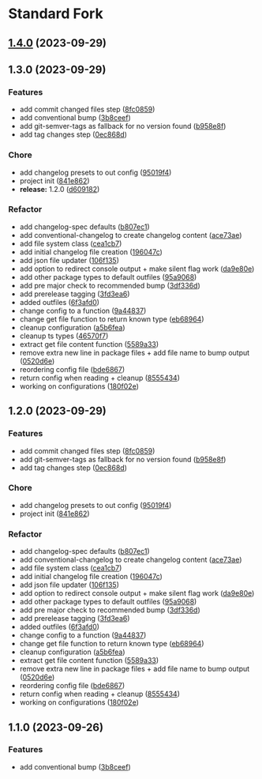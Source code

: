 # Standard Fork

## [1.4.0](https://github.com/eglavin/standard-fork/compare/v1.3.0...v1.4.0) (2023-09-29)


## 1.3.0 (2023-09-29)


### Features

* add commit changed files step ([8fc0859](https://github.com/eglavin/standard-fork/commit/8fc08594b93b3011ba8139f8245ebc88ff2c5707))
* add conventional bump ([3b8ceef](https://github.com/eglavin/standard-fork/commit/3b8ceef27baced317d6d7375dc3dfc2e6b0a58b0))
* add git-semver-tags as fallback for no version found ([b958e8f](https://github.com/eglavin/standard-fork/commit/b958e8f5584142a3aafe4b2d75c97234eaa7d422))
* add tag changes step ([0ec868d](https://github.com/eglavin/standard-fork/commit/0ec868d9dde1a438a07dba31accd322ac016f83c))


### Chore

* add changelog presets to out config ([95019f4](https://github.com/eglavin/standard-fork/commit/95019f4f90babb8c388d83c1a888939377a1f57f))
* project init ([841e862](https://github.com/eglavin/standard-fork/commit/841e862cdc00863aaddd8668ea2daf088dcd0866))
* **release:** 1.2.0 ([d609182](https://github.com/eglavin/standard-fork/commit/d609182dab849bc3991dbe9dc46b9ac4dbfb5c05))


### Refactor

* add changelog-spec defaults ([b807ec1](https://github.com/eglavin/standard-fork/commit/b807ec1c1d45b125932db59d3c7fe269c609989d))
* add conventional-changelog to create changelog content ([ace73ae](https://github.com/eglavin/standard-fork/commit/ace73aeb6203e76ca6599175bb1878bb04375040))
* add file system class ([cea1cb7](https://github.com/eglavin/standard-fork/commit/cea1cb7280370b6e2474810f2a9e2dfa70e2e190))
* add initial changelog file creation ([196047c](https://github.com/eglavin/standard-fork/commit/196047c8892b770073a5425f7ce6ae181a46a48a))
* add json file updater ([106f135](https://github.com/eglavin/standard-fork/commit/106f135bb695d724498fdc40e75ae4f23b53b875))
* add option to redirect console output + make silent flag work ([da9e80e](https://github.com/eglavin/standard-fork/commit/da9e80ed21538b25e33b2e08fd63e5e6d97e774e))
* add other package types to default outfiles ([95a9068](https://github.com/eglavin/standard-fork/commit/95a9068a3958137bafb2a57b7505dfcb81e1b9dc))
* add pre major check to recommended bump ([3df336d](https://github.com/eglavin/standard-fork/commit/3df336dd59d751b8c85141e4fd1c3de66f3e4ac6))
* add prerelease tagging ([3fd3ea6](https://github.com/eglavin/standard-fork/commit/3fd3ea6f780ab3d04c26e4ed71bfe4def393e7b7))
* added outfiles ([6f3afd0](https://github.com/eglavin/standard-fork/commit/6f3afd08261320baf7317f6f52681b6d7939fb86))
* change config to a function ([9a44837](https://github.com/eglavin/standard-fork/commit/9a448376b3375bf058708df22d6900fdcd010534))
* change get file function to return known type ([eb68964](https://github.com/eglavin/standard-fork/commit/eb6896439b21ab9c64b4e40a19fdc63b75ff9f48))
* cleanup configuration ([a5b6fea](https://github.com/eglavin/standard-fork/commit/a5b6feaa18f8e429df01fc169e66f47db88025ef))
* cleanup ts types ([46570f7](https://github.com/eglavin/standard-fork/commit/46570f74f65a256ac4b9fc2e79c4db075ac53973))
* extract get file content function ([5589a33](https://github.com/eglavin/standard-fork/commit/5589a3335065cc503272a4b3ef475b66564bc923))
* remove extra new line in package files + add file name to bump output ([0520d6e](https://github.com/eglavin/standard-fork/commit/0520d6e9ccaca4c6571b89834e2483d78bf0af40))
* reordering config file ([bde6867](https://github.com/eglavin/standard-fork/commit/bde68676733430985728ab11a5735e6c14249feb))
* return config when reading + cleanup ([8555434](https://github.com/eglavin/standard-fork/commit/85554343a4f26d7b2cad3fe80e449b7943040160))
* working on configurations ([180f02e](https://github.com/eglavin/standard-fork/commit/180f02ee2f884adbfd17a586e8f1de0c1e3a09b7))


## 1.2.0 (2023-09-29)


### Features

* add commit changed files step ([8fc0859](https://github.com/eglavin/standard-fork/commit/8fc08594b93b3011ba8139f8245ebc88ff2c5707))
* add git-semver-tags as fallback for no version found ([b958e8f](https://github.com/eglavin/standard-fork/commit/b958e8f5584142a3aafe4b2d75c97234eaa7d422))
* add tag changes step ([0ec868d](https://github.com/eglavin/standard-fork/commit/0ec868d9dde1a438a07dba31accd322ac016f83c))


### Chore

* add changelog presets to out config ([95019f4](https://github.com/eglavin/standard-fork/commit/95019f4f90babb8c388d83c1a888939377a1f57f))
* project init ([841e862](https://github.com/eglavin/standard-fork/commit/841e862cdc00863aaddd8668ea2daf088dcd0866))


### Refactor

* add changelog-spec defaults ([b807ec1](https://github.com/eglavin/standard-fork/commit/b807ec1c1d45b125932db59d3c7fe269c609989d))
* add conventional-changelog to create changelog content ([ace73ae](https://github.com/eglavin/standard-fork/commit/ace73aeb6203e76ca6599175bb1878bb04375040))
* add file system class ([cea1cb7](https://github.com/eglavin/standard-fork/commit/cea1cb7280370b6e2474810f2a9e2dfa70e2e190))
* add initial changelog file creation ([196047c](https://github.com/eglavin/standard-fork/commit/196047c8892b770073a5425f7ce6ae181a46a48a))
* add json file updater ([106f135](https://github.com/eglavin/standard-fork/commit/106f135bb695d724498fdc40e75ae4f23b53b875))
* add option to redirect console output + make silent flag work ([da9e80e](https://github.com/eglavin/standard-fork/commit/da9e80ed21538b25e33b2e08fd63e5e6d97e774e))
* add other package types to default outfiles ([95a9068](https://github.com/eglavin/standard-fork/commit/95a9068a3958137bafb2a57b7505dfcb81e1b9dc))
* add pre major check to recommended bump ([3df336d](https://github.com/eglavin/standard-fork/commit/3df336dd59d751b8c85141e4fd1c3de66f3e4ac6))
* add prerelease tagging ([3fd3ea6](https://github.com/eglavin/standard-fork/commit/3fd3ea6f780ab3d04c26e4ed71bfe4def393e7b7))
* added outfiles ([6f3afd0](https://github.com/eglavin/standard-fork/commit/6f3afd08261320baf7317f6f52681b6d7939fb86))
* change config to a function ([9a44837](https://github.com/eglavin/standard-fork/commit/9a448376b3375bf058708df22d6900fdcd010534))
* change get file function to return known type ([eb68964](https://github.com/eglavin/standard-fork/commit/eb6896439b21ab9c64b4e40a19fdc63b75ff9f48))
* cleanup configuration ([a5b6fea](https://github.com/eglavin/standard-fork/commit/a5b6feaa18f8e429df01fc169e66f47db88025ef))
* extract get file content function ([5589a33](https://github.com/eglavin/standard-fork/commit/5589a3335065cc503272a4b3ef475b66564bc923))
* remove extra new line in package files + add file name to bump output ([0520d6e](https://github.com/eglavin/standard-fork/commit/0520d6e9ccaca4c6571b89834e2483d78bf0af40))
* reordering config file ([bde6867](https://github.com/eglavin/standard-fork/commit/bde68676733430985728ab11a5735e6c14249feb))
* return config when reading + cleanup ([8555434](https://github.com/eglavin/standard-fork/commit/85554343a4f26d7b2cad3fe80e449b7943040160))
* working on configurations ([180f02e](https://github.com/eglavin/standard-fork/commit/180f02ee2f884adbfd17a586e8f1de0c1e3a09b7))


## 1.1.0 (2023-09-26)


### Features

* add conventional bump ([3b8ceef](https://github.com/eglavin/standard-fork/commit/3b8ceef27baced317d6d7375dc3dfc2e6b0a58b0))


